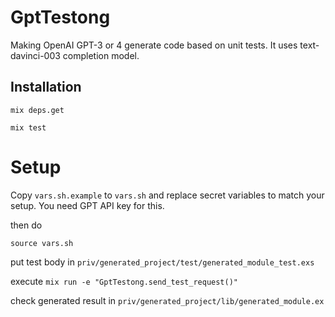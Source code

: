 # GptTestong

Making OpenAI GPT-3 or 4 generate code based on unit tests. It uses text-davinci-003 completion model.


## Installation

```
mix deps.get

mix test
```

# Setup 

Copy `vars.sh.example` to `vars.sh` and replace secret variables to match your setup. You need GPT API key for this.

then do

```
source vars.sh 
```

put test body in `priv/generated_project/test/generated_module_test.exs`

execute `mix run -e "GptTestong.send_test_request()"`

check generated result in `priv/generated_project/lib/generated_module.ex`
